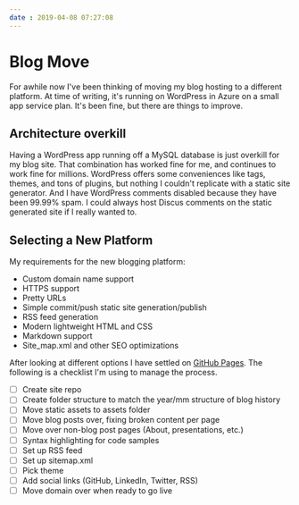 ```yaml
---
date : 2019-04-08 07:27:08
---
```

# Blog Move

For awhile now I've been thinking of moving my blog hosting to a different platform. At time of writing, it's running on WordPress in Azure on a small app service plan. It's been fine, but there are things to improve.

## Architecture overkill

Having a WordPress app running off a MySQL database is just overkill for my blog site. That combination has worked fine for me, and continues to work fine for millions. WordPress offers some conveniences like tags, themes, and tons of plugins, but nothing I couldn't replicate with a static site generator. And I have WordPress comments disabled because they have been 99.99% spam. I could always host Discus comments on the static generated site if I really wanted to.

## Selecting a New Platform

My requirements for the new blogging platform:

- Custom domain name support
- HTTPS support
- Pretty URLs
- Simple commit/push static site generation/publish
- RSS feed generation
- Modern lightweight HTML and CSS
- Markdown support
- Site_map.xml and other SEO optimizations

After looking at different options I have settled on [GitHub Pages](https://pages.github.com/). The following is a checklist I'm using to manage the process.

- [ ] Create site repo
- [ ] Create folder structure to match the year/mm structure of blog history
- [ ] Move static assets to assets folder
- [ ] Move blog posts over, fixing broken content per page
- [ ] Move over non-blog post pages (About, presentations, etc.)
- [ ] Syntax highlighting for code samples
- [ ] Set up RSS feed
- [ ] Set up sitemap.xml
- [ ] Pick theme
- [ ] Add social links (GitHub, LinkedIn, Twitter, RSS)
- [ ] Move domain over when ready to go live
